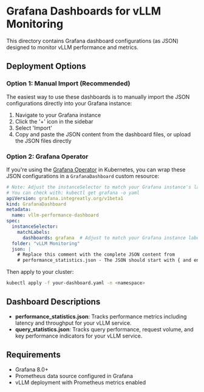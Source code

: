 # Grafana Dashboards for vLLM Monitoring

This directory contains Grafana dashboard configurations (as JSON) designed to monitor
vLLM performance and metrics.

## Deployment Options

### Option 1: Manual Import (Recommended)

The easiest way to use these dashboards is to manually import the JSON configurations
directly into your Grafana instance:

1. Navigate to your Grafana instance
2. Click the '+' icon in the sidebar
3. Select 'Import'
4. Copy and paste the JSON content from the dashboard files, or upload the JSON files
   directly

### Option 2: Grafana Operator

If you're using the [Grafana Operator](https://github.com/grafana-operator/grafana-operator)
in Kubernetes, you can wrap these JSON configurations in a `GrafanaDashboard` custom
resource:

```yaml
# Note: Adjust the instanceSelector to match your Grafana instance's labels
# You can check with: kubectl get grafana -o yaml
apiVersion: grafana.integreatly.org/v1beta1
kind: GrafanaDashboard
metadata:
  name: vllm-performance-dashboard
spec:
  instanceSelector:
    matchLabels:
      dashboards: grafana  # Adjust to match your Grafana instance labels
  folder: "vLLM Monitoring"
  json: |
    # Replace this comment with the complete JSON content from
    # performance_statistics.json - The JSON should start with { and end with }
```

Then apply to your cluster:

```bash
kubectl apply -f your-dashboard.yaml -n <namespace>
```

## Dashboard Descriptions

- **performance_statistics.json**: Tracks performance metrics including latency and
  throughput for your vLLM service.
- **query_statistics.json**: Tracks query performance, request volume, and key
  performance indicators for your vLLM service.

## Requirements

- Grafana 8.0+
- Prometheus data source configured in Grafana
- vLLM deployment with Prometheus metrics enabled
